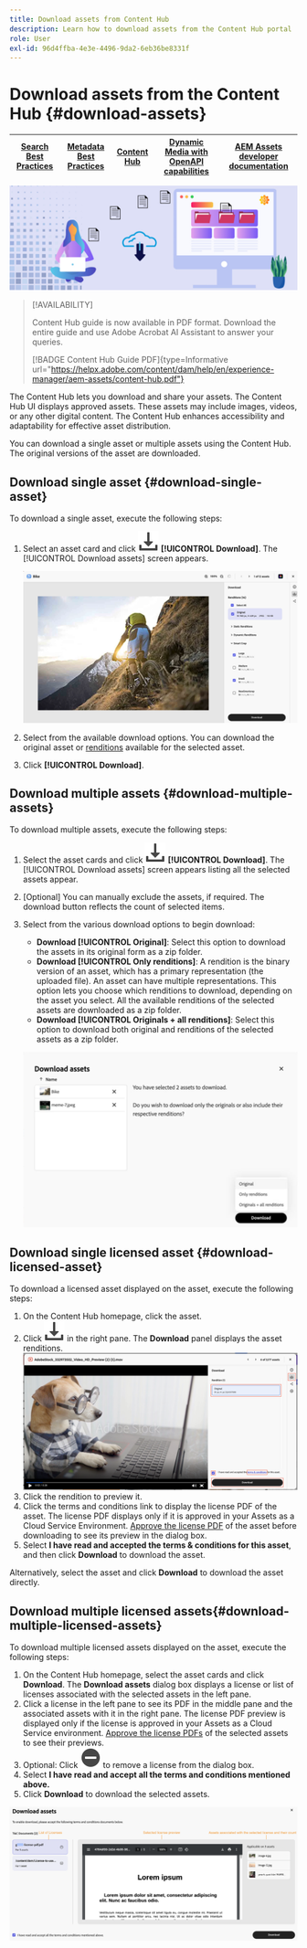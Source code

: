 ```yaml
---
title: Download assets from Content Hub
description: Learn how to download assets from the Content Hub portal
role: User
exl-id: 96d4ffba-4e3e-4496-9da2-6eb36be8331f
---
```

# Download assets from the Content Hub {#download-assets}

| [Search Best Practices](/help/assets/search-best-practices.md) |[Metadata Best Practices](/help/assets/metadata-best-practices.md)|[Content Hub](/help/assets/product-overview.md)|[Dynamic Media with OpenAPI capabilities](/help/assets/dynamic-media-open-apis-overview.md)|[AEM Assets developer documentation](https://developer.adobe.com/experience-cloud/experience-manager-apis/)|
| ------------- | --------------------------- |---------|----|-----|

<!-- ![Download assets](assets/download-asset.jpg) -->
![Download assets](assets/download-asset-genstudio.jpeg)

>[!AVAILABILITY]
>
>Content Hub guide is now available in PDF format. Download the entire guide and use Adobe Acrobat AI Assistant to answer your queries. 
>
>[!BADGE Content Hub Guide PDF]{type=Informative url="https://helpx.adobe.com/content/dam/help/en/experience-manager/aem-assets/content-hub.pdf"}

The Content Hub lets you download and share your assets. The Content Hub UI displays approved assets. These assets may include images, videos, or any other digital content. The Content Hub enhances accessibility and adaptability for effective asset distribution.  

You can download a single asset or multiple assets using the Content Hub. The original versions of the asset are downloaded.

## Download single asset {#download-single-asset} 

To download a single asset, execute the following steps: 

1. Select an asset card and click ![download](/help/assets/assets/download-icon.svg) **[!UICONTROL Download]**. The [!UICONTROL Download assets] screen appears.

    ![Download single asset renditions](/help/assets/assets/download-single-asset-renditions.png)

1. Select from the available download options. You can download the original asset or [renditions](/help/assets/download-assets-content-hub.md#renditions-content-hub) available for the selected asset.
1. Click **[!UICONTROL Download]**.

## Download multiple assets {#download-multiple-assets} 

To download multiple assets, execute the following steps: 

1. Select the asset cards and click ![download](/help/assets/assets/download-icon.svg) **[!UICONTROL Download]**. The [!UICONTROL Download assets] screen appears listing all the selected assets appear.
1. [Optional] You can manually exclude the assets, if required. The download button reflects the count of selected items. 
1. Select from the various download options to begin download:

    * **Download [!UICONTROL Original]**: Select this option to download the assets in its original form as a zip folder.
    * **Download [!UICONTROL Only renditions]**: A rendition is the binary version of an asset, which has a primary representation (the uploaded file). An asset can have multiple representations. This option lets you choose which renditions to download, depending on the asset you select. All the available renditions of the selected assets are downloaded as a zip folder.
    * **Download [!UICONTROL Originals + all renditions]**: Select this option to download both original and renditions of the selected assets as a zip folder. 

    ![Download multiple renditions](/help/assets/assets/download-multiple-renditions.png)
    
## Download single licensed asset {#download-licensed-asset}

To download a licensed asset displayed on the asset, execute the following steps:

1. On the Content Hub homepage, click the asset.
1. Click ![download](/help/assets/assets/download-icon.svg) in the right pane. The **Download** panel displays the asset renditions.
![single-download-dialog-box](/help/assets/assets/asset-dialog-box-for-single-download.png) 
1. Click the rendition to preview it. 
1. Click the terms and conditions link to display the license PDF of the asset. The license PDF displays only if it is approved in your Assets as a Cloud Service Environment. [Approve the license PDF](/help/assets/approve-assets-content-hub.md) of the asset before downloading to see its preview in the dialog box.
1. Select **I have read and accepted the terms & conditions for this asset**, and then click **Download** to download the asset.

Alternatively, select the asset and click **Download** to download the asset directly.

## Download multiple licensed assets{#download-multiple-licensed-assets} 

To download multiple licensed assets displayed on the asset, execute the following steps:

1. On the Content Hub homepage, select the asset cards and click **Download**. The **Download assets** dialog box displays a license or list of licenses associated with the selected assets in the left pane. 
1. Click a license in the left pane to see its PDF in the middle pane and the associated assets with it in the right pane. The license PDF preview is displayed only if the license is approved in your Assets as a Cloud Service environment. [Approve the license PDFs](/help/assets/approve-assets-content-hub.md) of the selected assets to see their previews.
1. Optional: Click ![remove-icon](/help/assets/assets/remove-icon.svg) to remove a license from the dialog box.
1. Select **I have read and accept all the terms and conditions mentioned above.** 
1. Click **Download** to download the selected assets.

<!---This dialog box displays the list of licenses associated with the selected assets in the left pane. Select a license to preview its terms and conditions (in pdf format) in the middle pane and the preview of the associated assets to the license in the right. Reviewed licenses are highlighted in light blue.


The dialog box that displays depends on whether the download list includes expired assets or only non-expired assets. <br/>
**Download expired assets dialog box:** This dialog box displays the expired assets' preview along with their expiry date in the left pane. The expired assets' count out of total selected displays in the right pane. Click **Proceed with all assets** to download expired assets with other assets (if present). The Download assets dialog box displays. See the [Download assets dialog box](#Download-asset-dialog-box) to proceed further.
    
    >[!NOTE]
    >
    >[Enable the download option for expired assets](/help/assets/configure-content-hub-ui-options.md#expired-assets-content-hub) to download them. Only expired assets that have enabled downloading are available for download.

   <a id="Download-asset-dialog-box"></a> **Download assets dialog box:** This dialog box displays the list of licenses associated with the selected assets in the left pane. Select a license to preview its terms and conditions (in pdf format) in the middle pane and the associated assets' preview and their count in the right pane. Reviewed licenses are highlighted in light blue.

    >[!NOTE]
    >
    > The **Download Asset dialog box** previews licensing terms and conditions only for approved licenses. [Approve the assets' licenses](/help/assets/approve-assets-content-hub.md) before downloading them to preview their licensing terms in the **Download Asset dialog box**.

1. Click  ![remove-icon](/help/assets/assets/remove-icon.svg) to remove a license from the download dialog box. 

1. Accept the terms and conditions and then click **Download** to download assets associated with the available licenses in the left pane.-->
![download-multiple-license](/help/assets/assets/download-multiple-license1.png)

<!---
### Download non-licensed Assets {#download-non-licensed-assets}

 To download non-licensed assets, select the assets and click ![download](/help/assets/assets/download-icon.svg) from the top rail.-->

    





